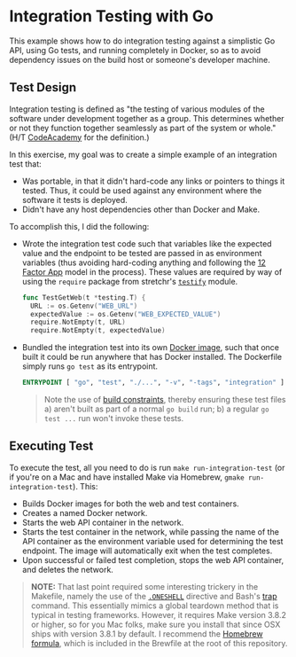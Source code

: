 # Integration Testing with Go

This example shows how to do integration testing against a simplistic Go API, using Go tests, and running completely in Docker, so as to avoid dependency issues on the build host or someone's developer machine.

## Test Design

Integration testing is defined as "the testing of various modules of the software under development together as a group. This determines whether or not they function together seamlessly as part of the system or whole." (H/T [CodeAcademy](https://www.codecademy.com/resources/blog/what-is-integration-testing/) for the definition.)

In this exercise, my goal was to create a simple example of an integration test that:

* Was portable, in that it didn't hard-code any links or pointers to things it tested. Thus, it could be used against any environment where the software it tests is deployed.
* Didn't have any host dependencies other than Docker and Make.

To accomplish this, I did the following:

* Wrote the integration test code such that variables like the expected value and the endpoint to be tested are passed in as environment variables (thus avoiding hard-coding anything and following the [12 Factor App](https://12factor.net) model in the process). These values are required by way of using the `require` package from stretchr's [`testify`](https://github.com/stretchr/testify) module.
  ```go
  func TestGetWeb(t *testing.T) {
    URL := os.Getenv("WEB_URL")
    expectedValue := os.Getenv("WEB_EXPECTED_VALUE")
    require.NotEmpty(t, URL)
    require.NotEmpty(t, expectedValue)
  ```
* Bundled the integration test into its own [Docker image](../../Dockerfile.api.integration), such that once built it could be run anywhere that has Docker installed. The Dockerfile simply runs `go test` as its entrypoint.
  ```Dockerfile
  ENTRYPOINT [ "go", "test", "./...", "-v", "-tags", "integration" ]
  ```
  > Note the use of [build constraints](https://pkg.go.dev/cmd/go#hdr-Build_constraints), thereby ensuring these test files a) aren't built as part of a normal `go build` run; b) a regular `go test ...` run won't invoke these tests.

## Executing Test

To execute the test, all you need to do is run `make run-integration-test` (or if you're on a Mac and have installed Make via Homebrew, `gmake run-integration-test`). This:

* Builds Docker images for both the web and test containers.
* Creates a named Docker network.
* Starts the web API container in the network.
* Starts the test container in the network, while passing the name of the API container as the environment variable used for determining the test endpoint. The image will automatically exit when the test completes.
* Upon successful or failed test completion, stops the web API container, and deletes the network.

>**NOTE:** That last point required some interesting trickery in the Makefile, namely the use of the [`.ONESHELL`](https://www.gnu.org/software/make/manual/html_node/One-Shell.html) directive and Bash's [trap](https://ss64.com/bash/trap.html) command. This essentially mimics a global teardown method that is typical in testing frameworks. However, it requires Make version 3.8.2 or higher, so for you Mac folks, make sure you install that since OSX ships with version 3.8.1 by default. I recommend the [Homebrew formula](https://formulae.brew.sh/formula/make), which is included in the Brewfile at the root of this repository.
